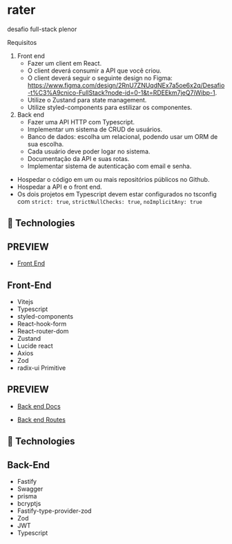 # rater

desafio full-stack plenor

Requisitos

1. Front end
    - Fazer um client em React.
    - O client deverá consumir a API que você criou.
    - O client deverá seguir o seguinte design no Figma: <https://www.figma.com/design/2RnU7ZNUqdNEx7a5oe6x2q/Desafio-t%C3%A9cnico-FullStack?node-id=0-1&t=RDEEkm7jeQ7iWibp-1>.
    - Utilize o Zustand para state management.
    - Utilize styled-components para estilizar os componentes.
2. Back end
    - Fazer uma API HTTP com Typescript.
    - Implementar um sistema de CRUD de usuários.
    - Banco de dados: escolha um relacional, podendo usar um ORM de sua escolha.
    - Cada usuário deve poder logar no sistema.
    - Documentação da API e suas rotas.
    - Implementar sistema de autenticação com email e senha.

- Hospedar o código em um ou mais repositórios públicos no Github.
- Hospedar a API e o front end.
- Os dois projetos em Typescript devem estar configurados no tsconfig com `strict: true`, `strictNullChecks: true`, `noImplicitAny: true`

## 🚀 Technologies

## PREVIEW

- [Front End](https://rater-seven.vercel.app/)




## Front-End

- Vitejs
- Typescript
- styled-components
- React-hook-form
- React-router-dom
- Zustand
- Lucide react
- Axios
- Zod
- radix-ui Primitive

## PREVIEW

- [Back end Docs](https://rater-ydnp.onrender.com/docs/)

- [Back end Routes](https://rater-ydnp.onrender.com/)

## 🚀 Technologies

## Back-End

- Fastify
- Swagger
- prisma
- bcryptjs
- Fastify-type-provider-zod
- Zod
- JWT
- Typescript
